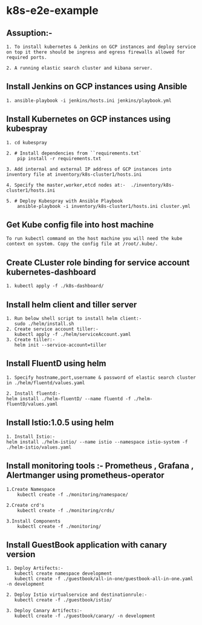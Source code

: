 # k8s-e2e-example


## Assuption:- 
    
    1. To install kubernetes & Jenkins on GCP instances and deploy service on top it there should be ingress and egress firewalls allowed for required ports.

    2. A running elastic search cluster and kibana server.

## Install Jenkins on GCP instances using Ansible
    
    1. ansible-playbook -i jenkins/hosts.ini jenkins/playbook.yml

## Install Kubernetes on GCP instances using kubespray
    1. cd kubespray

    2. # Install dependencies from ``requirements.txt`
        pip install -r requirements.txt

    3. Add internal and external IP address of GCP instances into inventory file at inventory/k8s-cluster1/hosts.ini

    4. Specify the master,worker,etcd nodes at:-  ./inventory/k8s-cluster1/hosts.ini

    5. # Deploy Kubespray with Ansible Playbook
        ansible-playbook -i inventory/k8s-cluster1/hosts.ini cluster.yml

## Get Kube config file into host machine

    To run kubectl command on the host machine you will need the kube context on system. Copy the config file at /root/.kube/.

## Create CLuster role binding for service account kubernetes-dashboard
 
    1. kubectl apply -f ./k8s-dashboard/

## Install helm client and tiller server

    1. Run below shell script to install helm client:-
       sudo ./helm/install.sh
    2. Create service account tiller:-
       kubectl apply -f ./helm/serviceAccount.yaml
    3. Create tiller:-
       helm init --service-account=tiller

## Install FluentD using helm

    1. Specify hostname,port,username & password of elastic search cluster in ./helm/fluentd/values.yaml
    
    2. Install fluentd:-
    helm install ./helm-fluentD/ --name fluentd -f ./helm-fluentD/values.yaml

## Install Istio:1.0.5 using helm
    
    1. Install Istio:-
    helm install ./helm-istio/ --name istio --namespace istio-system -f ./helm-istio/values.yaml

## Install monitoring tools :- Prometheus , Grafana , Alertmanger using prometheus-operator

    1.Create Namespace
        kubectl create -f ./monitoring/namespace/

    2.Create crd's
        kubectl create -f ./monitoring/crds/

    3.Install Components
        kubectl create -f ./monitoring/

## Install GuestBook application with canary version

    1. Deploy Artifects:-
       kubectl create namespace development
       kubectl create -f ./guestbook/all-in-one/guestbook-all-in-one.yaml -n development

    2. Deploy Istio virtualservice and destinationrule:-
       kubectl create -f ./guestbook/istio/
       
    3. Deploy Canary Artifects:-
       kubectl create -f ./guestbook/canary/ -n development